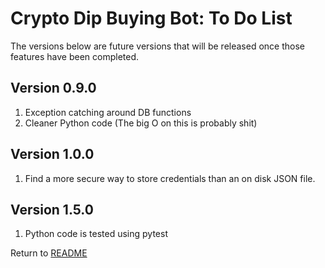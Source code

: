 Crypto Dip Buying Bot: To Do List
=================================
The versions below are future versions that will be released once those features have been completed.

Version 0.9.0
-------------

1. Exception catching around DB functions
2. Cleaner Python code (The big O on this is probably shit)

Version 1.0.0
-------------

1. Find a more secure way to store credentials than an on disk JSON file.

Version 1.5.0
-------------

1. Python code is tested using pytest

Return to [README](README.md)
